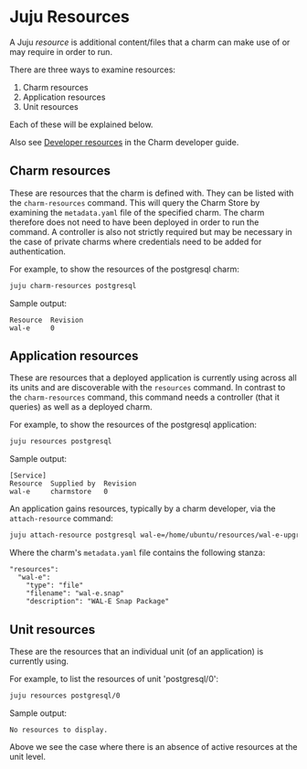 <!--
Todo:
- Critical: Improve examples
-->

# Juju Resources

A Juju *resource* is additional content/files that a charm can make use of or
may require in order to run.

There are three ways to examine resources:

 1. Charm resources
 1. Application resources
 1. Unit resources

Each of these will be explained below.

Also see [Developer resources][developer-resources] in the Charm developer
guide.

## Charm resources

These are resources that the charm is defined with. They can be listed with the
`charm-resources` command. This will query the Charm Store by examining the
`metadata.yaml` file of the specified charm. The charm therefore does not need
to have been deployed in order to run the command. A controller is also not
strictly required but may be necessary in the case of private charms where
credentials need to be added for authentication.

For example, to show the resources of the postgresql charm:

```bash
juju charm-resources postgresql
```

Sample output:

```no-highlight
Resource  Revision
wal-e     0
```

## Application resources

These are resources that a deployed application is currently using across all
its units and are discoverable with the `resources` command. In contrast to the
`charm-resources` command, this command needs a controller (that it queries) as
well as a deployed charm.

For example, to show the resources of the postgresql application:

```bash
juju resources postgresql
```

Sample output:

```no-highlight
[Service]
Resource  Supplied by  Revision
wal-e     charmstore   0
```

An application gains resources, typically by a charm developer, via the
`attach-resource` command:

```bash
juju attach-resource postgresql wal-e=/home/ubuntu/resources/wal-e-upgrade.snap
```

Where the charm's `metadata.yaml` file contains the following stanza:

```no-highlight
"resources":
  "wal-e":
    "type": "file"
    "filename": "wal-e.snap"
    "description": "WAL-E Snap Package"
```

## Unit resources

These are the resources that an individual unit (of an application) is
currently using.

For example, to list the resources of unit 'postgresql/0':

```bash
juju resources postgresql/0
```

Sample output:

```no-highlight
No resources to display.
```

Above we see the case where there is an absence of active resources at the unit
level.


<!-- LINKS -->

[developer-resources]: developer-resources.html
